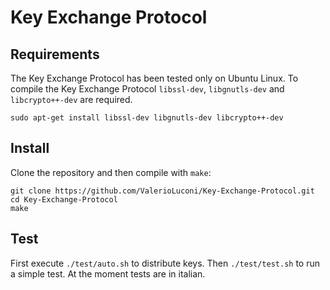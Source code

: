 # Key Exchange Protocol

## Requirements

The Key Exchange Protocol has been tested only on Ubuntu Linux.
To compile the Key Exchange Protocol `libssl-dev`, `libgnutls-dev` and `libcrypto++-dev` are required.

	sudo apt-get install libssl-dev libgnutls-dev libcrypto++-dev

## Install

Clone the repository and then compile with `make`:

	git clone https://github.com/ValerioLuconi/Key-Exchange-Protocol.git
	cd Key-Exchange-Protocol
	make

## Test

First execute `./test/auto.sh` to distribute keys. Then `./test/test.sh` to run a simple test. At the moment tests are in italian.

